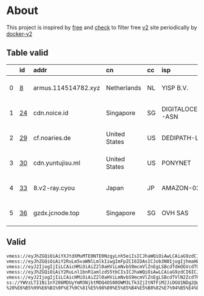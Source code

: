 
# About

This project is inspired by [free](https://github.com/freefq/free) and [check](https://github.com/yeahwu/check) to filter free [v2](https://github.com/v2fly/v2ray-core) site periodically by [docker-v2](https://hub.docker.com/r/v2ray/official)

    

## Table valid
|    | id                   | addr                | cn            | cc   | isp              | ip                                    | chatgpt          |
|---:|:---------------------|:--------------------|:--------------|:-----|:-----------------|:--------------------------------------|:-----------------|
|  0 | [8](config/8.json)   | armus.114514782.xyz | Netherlands   | NL   | YISP B.V.        | 154.84.1.145                          | Yes (Region: NL) |
|  1 | [24](config/24.json) | cdn.noice.id        | Singapore     | SG   | DIGITALOCEAN-ASN | 143.198.94.243                        | Yes (Region: SG) |
|  2 | [29](config/29.json) | cf.noaries.de       | United States | US   | DEDIPATH-LLC     | 2602:fe90:1a:1::81b7:b0dc             | Yes (Region: US) |
|  3 | [30](config/30.json) | cdn.yuntujisu.ml    | United States | US   | PONYNET          | 2605:6400:20:1fa6:c288:57d0:989e:4654 | Yes (Region: US) |
|  4 | [33](config/33.json) | 8.v2-ray.cyou       | Japan         | JP   | AMAZON-02        | 18.179.36.139                         | Yes (Region: JP) |
|  5 | [36](config/36.json) | gzdx.jcnode.top     | Singapore     | SG   | OVH SAS          | 15.235.184.228                        | Yes (Region: SG) |

## Valid
```
vmess://eyJhZGQiOiAiYXJtdXMuMTE0NTE0NzgyLnh5eiIsICJhaWQiOiAwLCAiaG9zdCI6ICIiLCAiaWQiOiAiMTRhOGJhMzgtODkxOC0zZGUxLWJjOTMtOWZjODc3NzdkYTMwIiwgIm5ldCI6ICJ3cyIsICJwYXRoIjogIi9taWFvIiwgInBvcnQiOiAyMDUyLCAicHMiOiAiZ2l0aHViLmNvbS9mcmVlZnEgLSBcdTZmYjNcdTU5MjdcdTUyMjlcdTRlOWFNZWxib3VybmUgR2lybHMgQ29sbGVnZSA4IiwgInRscyI6ICIiLCAidHlwZSI6ICJhdXRvIiwgInNlY3VyaXR5IjogImF1dG8iLCAic2tpcC1jZXJ0LXZlcmlmeSI6IHRydWUsICJzbmkiOiAiIn0=
vmess://eyJhZGQiOiAiY2RuLm5vaWNlLmlkIiwgImFpZCI6IDAsICJob3N0IjogIjhmaHE2YS5haW9zc2gubXkuaWQiLCAiaWQiOiAiOGJiMDdjNTUtMGVmNS00ZDY5LWIxMzEtZmQ5YmFiNDIwYWU4IiwgIm5ldCI6ICJ3cyIsICJwYXRoIjogIi92MnJheSIsICJwb3J0IjogODAsICJwcyI6ICJnaXRodWIuY29tL2ZyZWVmcSAtIFx1N2Y4ZVx1NTZmZENsb3VkRmxhcmVcdTUxNmNcdTUzZjhDRE5cdTgyODJcdTcwYjkgMjQiLCAidGxzIjogIiIsICJ0eXBlIjogImF1dG8iLCAic2VjdXJpdHkiOiAiYXV0byIsICJza2lwLWNlcnQtdmVyaWZ5IjogdHJ1ZSwgInNuaSI6ICIifQ==
vmess://eyJ2IjogIjIiLCAicHMiOiAiZ2l0aHViLmNvbS9mcmVlZnEgLSBcdTdmOGVcdTU2ZmRDbG91ZEZsYXJlXHU4MjgyXHU3MGI5IDI5IiwgImFkZCI6ICJjZi5ub2FyaWVzLmRlIiwgInBvcnQiOiAiMjA4MiIsICJpZCI6ICI2N2M1Y2U0NS03YjQ4LTQ3M2UtYmYyNS1lNGM4MzBiMGVkMjQiLCAiYWlkIjogIjAiLCAic2N5IjogImF1dG8iLCAibmV0IjogIndzIiwgInR5cGUiOiAibm9uZSIsICJob3N0IjogImRlZGlwYXRoMi5paWlvLndpa2kiLCAicGF0aCI6ICIvYXJpZXM_ZWQ9MjA0OCIsICJ0bHMiOiAiIiwgInNuaSI6ICIiLCAiYWxwbiI6ICIifQ==
vmess://eyJhZGQiOiAiY2RuLnl1bnR1amlzdS5tbCIsICJhaWQiOiAwLCAiaG9zdCI6ICJuYW5vdXMueXRqczExNDUxNC5tbCIsICJpZCI6ICJkNTliMjRiMS1iNDc1LTRkNDQtYmU0Ni1hMTg1NjNhODc3MTEiLCAibmV0IjogIndzIiwgInBhdGgiOiAiLyIsICJwb3J0IjogMjA5NSwgInBzIjogImdpdGh1Yi5jb20vZnJlZWZxIC0gXHU3ZjhlXHU1NmZkQ2xvdWRGbGFyZVx1ODI4Mlx1NzBiOSAzMCIsICJ0bHMiOiAiIiwgInR5cGUiOiAiYXV0byIsICJzZWN1cml0eSI6ICJhdXRvIiwgInNraXAtY2VydC12ZXJpZnkiOiB0cnVlLCAic25pIjogIiJ9
vmess://eyJ2IjogIjIiLCAicHMiOiAiZ2l0aHViLmNvbS9mcmVlZnEgLSBcdTVlN2ZcdTRlMWNcdTc3MDFcdTRmNWJcdTVjNzFcdTVlMDJcdTc5ZmJcdTUyYTggMzMiLCAiYWRkIjogIjgudjItcmF5LmN5b3UiLCAicG9ydCI6ICIyMzYwOCIsICJpZCI6ICIwZGQxOWQyMC1lYzg2LTM2ODAtYjI1Ni04NzIzN2JhZmE4OWUiLCAiYWlkIjogIjIiLCAic2N5IjogImF1dG8iLCAibmV0IjogInRjcCIsICJ0eXBlIjogIm5vbmUiLCAiaG9zdCI6ICI4LnYyLXJheS5jeW91IiwgInBhdGgiOiAiLyIsICJ0bHMiOiAiIiwgInNuaSI6ICIiLCAiYWxwbiI6ICIifQ==
ss://YWVzLTI1Ni1nY206MDUyYmM3NjktMDQ4OS00OWM3LTk3ZjItNTFiM2JiOGU1NDg2@gzdx.jcnode.top:23001#github.com/freefq%20-%20%E6%B5%99%E6%B1%9F%E7%9C%81%E5%98%89%E5%85%B4%E5%B8%82%E7%94%B5%E4%BF%A1IDC%E6%9C%BA%E6%88%BF%2036
```

